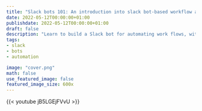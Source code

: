 ```yaml
---
title: "Slack bots 101: An introduction into slack bot-based workflow automation"
date: 2022-05-12T00:00:00+01:00
publishdate: 2022-05-12T00:00:00+01:00
draft: false
description: "Learn to build a Slack bot for automating work flows, with insights from our recent project."
tags:
- slack
- bots
- automation

image: "cover.png"
math: false
use_featured_image: false
featured_image_size: 600x
---
```


{{< youtube jB5LGEjFVvU >}}
